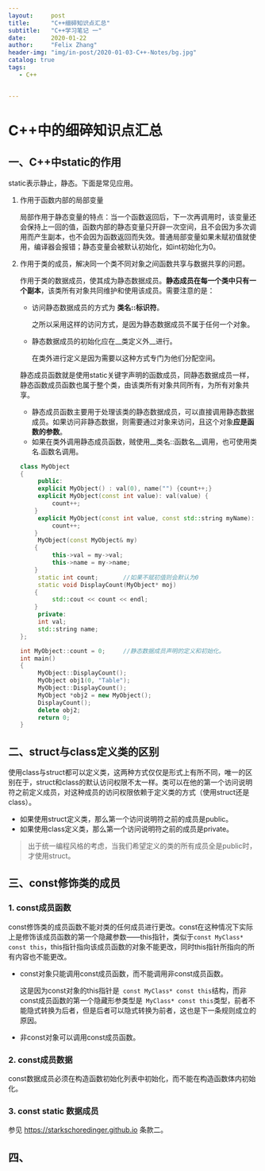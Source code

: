 ```yaml
---
layout:     post
title:      "C++细碎知识点汇总"
subtitle:   "C++学习笔记 一"
date:       2020-01-22
author:     "Felix Zhang"
header-img: "img/in-post/2020-01-03-C++-Notes/bg.jpg"
catalog: true
tags:
   - C++


---
```


# C++中的细碎知识点汇总

## 一、C++中static的作用

static表示静止，静态。下面是常见应用。

1. 作用于函数内部的局部变量

   局部作用于静态变量的特点：当一个函数返回后，下一次再调用时，该变量还会保持上一回的值，函数内部的静态变量只开辟一次空间，且不会因为多次调用而产生副本，也不会因为函数返回而失效。普通局部变量如果未赋初值就使用，编译器会报错；静态变量会被默认初始化，如int初始化为0。

2. 作用于类的成员，解决同一个类不同对象之间函数共享与数据共享的问题。

   作用于类的数据成员，使其成为静态数据成员。__静态成员在每一个类中只有一个副本__，该类所有对象共同维护和使用该成员。需要注意的是：

   * 访问静态数据成员的方式为 __类名::标识符__。

     之所以采用这样的访问方式，是因为静态数据成员不属于任何一个对象。

   * 静态数据成员的初始化应在__类定义外__进行。

     在类外进行定义是因为需要以这种方式专门为他们分配空间。

   静态成员函数就是使用static关键字声明的函数成员，同静态数据成员一样，静态函数成员函数也属于整个类，由该类所有对象共同所有，为所有对象共享。

   * 静态成员函数主要用于处理该类的静态数据成员，可以直接调用静态数据成员。如果访问非静态数据，则需要通过对象来访问，且这个对象**应是函数的参数**。
   * 如果在类外调用静态成员函数，贼使用__类名::函数名__调用，也可使用类名.函数名调用。

   ~~~C++
   class MyObject
   {
     	public:
     	explicit MyObject() : val(0), name("") {count++;}
     	explicit MyObject(const int value): val(value) {
         	count++;
       }
     	explicit MyObject(const int value, const std::string myName): val(value), name(myName) 			{
       		count++;  
       }
     	MyObject(const MyObject& my)
       {
         	this->val = my->val;
         	this->name = my->name;
       }
     	static int count;		//如果不赋初值则会默认为0
     	static void DisplayCount(MyObject* moj)
       {
         	std::cout << count << endl;
       }
     	private:
     	int val;
     	std::string name;
   };
   
   int MyObject::count = 0;		//静态数据成员声明的定义和初始化。
   int main()
   {
     	MyObject::DisplayCount();
     	MyObject obj1(0, "Table");
     	MyObject::DisplayCount();
     	MyObject *obj2 = new MyObject();
     	DisplayCount();
     	delete obj2;
     	return 0;
   }
   ~~~

   

## 二、struct与class定义类的区别

使用class与struct都可以定义类，这两种方式仅仅是形式上有所不同，唯一的区别在于，struct和class的默认访问权限不太一样。类可以在他的第一个访问说明符之前定义成员，对这种成员的访问权限依赖于定义类的方式（使用struct还是class）。

* 如果使用struct定义类，那么第一个访问说明符之前的成员是public。
* 如果使用class定义类，那么第一个访问说明符之前的成员是private。

> 出于统一编程风格的考虑，当我们希望定义的类的所有成员全是public时，才使用struct。

## 三、const修饰类的成员

### 1. const成员函数

const修饰类的成员函数不能对类的任何成员进行更改。const在这种情况下实际上是修饰该成员函数的第一个隐藏参数——this指针，类似于`const MyClass* const this`，this指针指向该成员函数的对象不能更改，同时this指针所指向的所有内容也不能更改。

* const对象只能调用const成员函数，而不能调用非const成员函数。

  这是因为const对象的this指针是` const MyClass* const this`结构，而非const成员函数的第一个隐藏形参类型是` MyClass* const this`类型，前者不能隐式转换为后者，但是后者可以隐式转换为前者，这也是下一条规则成立的原因。

* 非const对象可以调用const成员函数。

### 2. const成员数据

const数据成员必须在构造函数初始化列表中初始化，而不能在构造函数体内初始化。

### 3. const static 数据成员

参见 <https://starkschoredinger.github.io> 条款二。

## 四、

